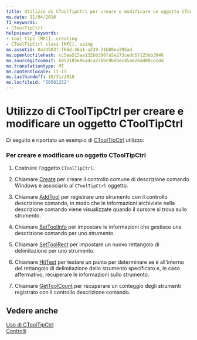 ```yaml
---
title: Utilizzo di CToolTipCtrl per creare e modificare un oggetto CToolTipCtrl
ms.date: 11/04/2016
f1_keywords:
- CToolTipCtrl
helpviewer_keywords:
- tool tips [MFC], creating
- CToolTipCtrl class [MFC], using
ms.assetid: 0a34583f-f66d-46a1-a239-31b80ea395ad
ms.openlocfilehash: cc5ea515aa132bb390fa5e273cedc5f125bb3046
ms.sourcegitcommit: 6052185696adca270bc9bdbec45a626dd89cdcdd
ms.translationtype: MT
ms.contentlocale: it-IT
ms.lasthandoff: 10/31/2018
ms.locfileid: "50561252"
---
```

# <a name="using-ctooltipctrl-to-create-and-manipulate-a-ctooltipctrl-object"></a>Utilizzo di CToolTipCtrl per creare e modificare un oggetto CToolTipCtrl

Di seguito è riportato un esempio di [CToolTipCtrl](../mfc/reference/ctooltipctrl-class.md) utilizzo:

### <a name="to-create-and-manipulate-a-ctooltipctrl"></a>Per creare e modificare un oggetto CToolTipCtrl

1. Costruire l'oggetto `CToolTipCtrl`.

1. Chiamare [Create](../mfc/reference/ctooltipctrl-class.md#create) per creare il controllo comune di descrizione comando Windows e associarlo al `CToolTipCtrl` oggetto.

1. Chiamare [AddTool](../mfc/reference/ctooltipctrl-class.md#addtool) per registrare uno strumento con il controllo descrizione comando, in modo che le informazioni archiviate nella descrizione comando viene visualizzate quando il cursore si trova sullo strumento.

1. Chiamare [SetToolInfo](../mfc/reference/ctooltipctrl-class.md#settoolinfo) per impostare le informazioni che gestisce una descrizione comando per uno strumento.

1. Chiamare [SetToolRect](../mfc/reference/ctooltipctrl-class.md#settoolrect) per impostare un nuovo rettangolo di delimitazione per uno strumento.

1. Chiamare [HitTest](../mfc/reference/ctooltipctrl-class.md#hittest) per testare un punto per determinare se è all'interno del rettangolo di delimitazione dello strumento specificato e, in caso affermativo, recuperare le informazioni sullo strumento.

1. Chiamare [GetToolCount](../mfc/reference/ctooltipctrl-class.md#gettoolcount) per recuperare un conteggio degli strumenti registrato con il controllo descrizione comando.

## <a name="see-also"></a>Vedere anche

[Uso di CToolTipCtrl](../mfc/using-ctooltipctrl.md)<br/>
[Controlli](../mfc/controls-mfc.md)

